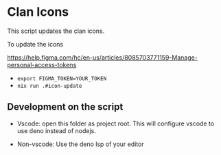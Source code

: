 # Clan Icons

This script updates the clan icons.

To update the icons

https://help.figma.com/hc/en-us/articles/8085703771159-Manage-personal-access-tokens

- `export FIGMA_TOKEN=YOUR_TOKEN`
- `nix run .#icon-update`

## Development on the script

- Vscode: open this folder as project root. This will configure vscode to use deno instead of nodejs.

- Non-vscode: Use the deno lsp of your editor
